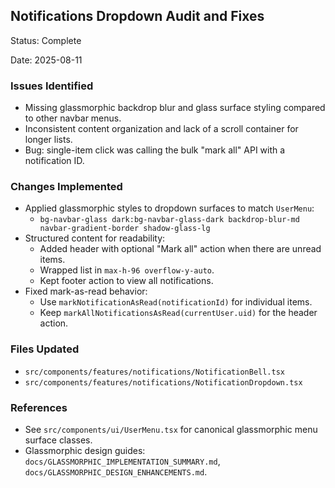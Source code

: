 ## Notifications Dropdown Audit and Fixes

Status: Complete

Date: 2025-08-11

### Issues Identified
- Missing glassmorphic backdrop blur and glass surface styling compared to other navbar menus.
- Inconsistent content organization and lack of a scroll container for longer lists.
- Bug: single-item click was calling the bulk "mark all" API with a notification ID.

### Changes Implemented
- Applied glassmorphic styles to dropdown surfaces to match `UserMenu`:
  - `bg-navbar-glass dark:bg-navbar-glass-dark backdrop-blur-md navbar-gradient-border shadow-glass-lg`
- Structured content for readability:
  - Added header with optional "Mark all" action when there are unread items.
  - Wrapped list in `max-h-96 overflow-y-auto`.
  - Kept footer action to view all notifications.
- Fixed mark-as-read behavior:
  - Use `markNotificationAsRead(notificationId)` for individual items.
  - Keep `markAllNotificationsAsRead(currentUser.uid)` for the header action.

### Files Updated
- `src/components/features/notifications/NotificationBell.tsx`
- `src/components/features/notifications/NotificationDropdown.tsx`

### References
- See `src/components/ui/UserMenu.tsx` for canonical glassmorphic menu surface classes.
- Glassmorphic design guides: `docs/GLASSMORPHIC_IMPLEMENTATION_SUMMARY.md`, `docs/GLASSMORPHIC_DESIGN_ENHANCEMENTS.md`.


